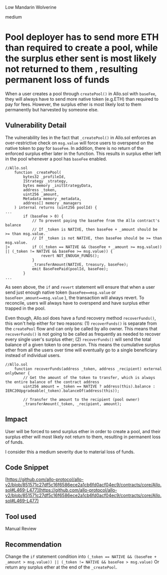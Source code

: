 Low Mandarin Wolverine

medium

# Pool deployer has to send more ETH than required to create a pool, while the surplus ether sent is most likely not returned to them , resulting permanent loss of funds
When a user creates a pool through `createPool()` in Allo.sol with `baseFee`, they will always have to send more native token (e.g.ETH) than required to pay for fees. However, the surplus ether is most likely lost to them permanently but harvested by someone else.
## Vulnerability Detail
The vulnerability lies in the fact that `_createPool()` in Allo.sol enforces an over-restrictive check on `msg.value` will force users to overspend on the native token to pay for `baseFee`. In addition, there is no return of the enforced surplus ether later in the function. This results in surplus ether left in the pool whenever a pool has `baseFee` enabled.

```solidity
//Allo.sol
    function _createPool(
        bytes32 _profileId,
        IStrategy _strategy,
        bytes memory _initStrategyData,
        address _token,
        uint256 _amount,
        Metadata memory _metadata,
        address[] memory _managers
    ) internal returns (uint256 poolId) {
...
        if (baseFee > 0) {
            // To prevent paying the baseFee from the Allo contract's balance
            // If _token is NATIVE, then baseFee + _amount should be >= than msg.value.
            // If _token is not NATIVE, then baseFee should be >= than msg.value.
|>          if ((_token == NATIVE && (baseFee + _amount >= msg.value)) || (_token != NATIVE && baseFee >= msg.value)) {
                revert NOT_ENOUGH_FUNDS();
            }
            _transferAmount(NATIVE, treasury, baseFee);
            emit BaseFeePaid(poolId, baseFee);
        }
...
```
As seen above, the `if` and `revert` statement will ensure that when a user send just enough native token (`baseFee==msg.value` or `baseFee+_amount==msg.value` ), the transaction will always revert. To reconcile, users will always have to overspend and have surplus ether trapped in the pool.

Even though, Allo.sol does have a fund recovery method `recoverFunds()`, this won't help either for two reasons: (1) `recoverFunds()` is separate from the `createPool` flow and can only be called by allo owner. This means that `recoverFunds()` is not going to be called as frequently as needed to recover every single user's surplus ether; (2) `recoverFunds()` will send the total balance of a given token to one person. This means the cumulative surplus ether from all the users over time will eventually go to a single beneficiary instead of individual users. 

```solidity
//Allo.sol
    function recoverFunds(address _token, address _recipient) external onlyOwner {
        // Get the amount of the token to transfer, which is always the entire balance of the contract address
        uint256 amount = _token == NATIVE ? address(this).balance : IERC20Upgradeable(_token).balanceOf(address(this));

        // Transfer the amount to the recipient (pool owner)
        _transferAmount(_token, _recipient, amount);
```
## Impact
User will be forced to send surplus ether in order to create a pool, and their surplus ether will most likely not return to them, resulting in permanent loss of funds.

I consider this a medium severity due to material loss of funds. 

## Code Snippet
[https://github.com/allo-protocol/allo-v2/blob/851571c27df5c16f6586ece2a1cb6fd0acf04ec9/contracts/core/Allo.sol#L469-L477](https://github.com/allo-protocol/allo-v2/blob/851571c27df5c16f6586ece2a1cb6fd0acf04ec9/contracts/core/Allo.sol#L469-L477)

## Tool used

Manual Review

## Recommendation
Change the `if` statement condition into `(_token == NATIVE && (baseFee + _amount > msg.value)) || (_token != NATIVE && baseFee > msg.value)` Or return any surplus ether at the end of the `_createPool`.